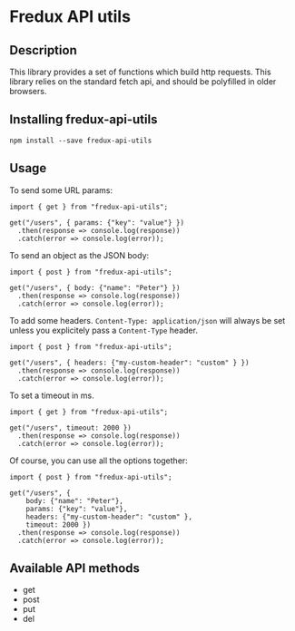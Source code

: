 # Fredux API utils

## Description

This library provides a set of functions which build http requests. This
library relies on the standard fetch api, and should be polyfilled in older browsers.

## Installing fredux-api-utils
```
npm install --save fredux-api-utils
```

## Usage

To send some URL params:

```
import { get } from "fredux-api-utils";

get("/users", { params: {"key": "value"} })
  .then(response => console.log(response))
  .catch(error => console.log(error));
```

To send an object as the JSON body:

```
import { post } from "fredux-api-utils";

get("/users", { body: {"name": "Peter"} })
  .then(response => console.log(response))
  .catch(error => console.log(error));
```

To add some headers. `Content-Type: application/json` will always be set unless you explicitely pass
a `Content-Type` header.

```
import { post } from "fredux-api-utils";

get("/users", { headers: {"my-custom-header": "custom" } })
  .then(response => console.log(response))
  .catch(error => console.log(error));
```

To set a timeout in ms.

```
import { get } from "fredux-api-utils";

get("/users", timeout: 2000 })
  .then(response => console.log(response))
  .catch(error => console.log(error));
```

Of course, you can use all the options together:

```
import { post } from "fredux-api-utils";

get("/users", {
    body: {"name": "Peter"},
    params: {"key": "value"},
    headers: {"my-custom-header": "custom" },
    timeout: 2000 })
  .then(response => console.log(response))
  .catch(error => console.log(error));
```

## Available API methods

 * get
 * post
 * put
 * del
